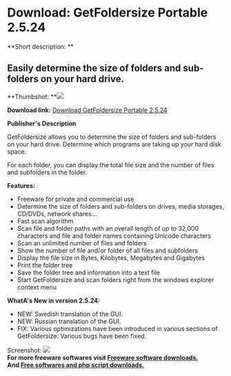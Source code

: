 # Download: GetFoldersize Portable 2.5.24

**Short description: **

## Easily determine the size of folders and sub-folders on your hard drive.

  
**Thumbshot: **![](http://www.freewarefiles.com/screenshot/getfoldersize2_md.jpg)   
  
**Download link:** [Download GetFoldersize Portable 2.5.24](http://freesoftwares.boysofts.com/GetFoldersize_program_55688.html)  
  

**Publisher's Description**  
  

GetFoldersize allows you to determine the size of folders and sub-folders on
your hard drive. Determine which programs are taking up your hard disk space.

For each folder, you can display the total file size and the number of files
and subfolders in the folder.

**Features:**

  * Freeware for private and commercial use 
  * Determine the size of folders and sub-folders on drives, media storages, CD/DVDs, network shares... 
  * Fast scan algorithm 
  * Scan file and folder paths with an overall length of up to 32,000 characters and file and folder names containing Unicode characters 
  * Scan an unlimited number of files and folders 
  * Show the number of file and/or folder of all files and subfolders 
  * Display the file size in Bytes, Kilobytes, Megabytes and Gigabytes 
  * Print the folder tree 
  * Save the folder tree and information into a text file 
  * Start GetFoldersize and scan folders right from the windows explorer context menu 

**WhatA's New in version 2.5.24:**

  * NEW: Swedish translation of the GUI. 
  * NEW: Russian translation of the GUI. 
  * FIX: Various optimizations have been introduced in various sections of GetFoldersize. Various bugs have been fixed. 

  
  
Screenshot: ![](http://www.freewarefiles.com/screenshot/getfoldersize2.jpg)  
**For more freeware softwares visit [Freeware software downloads.](http://freesoftwares.boysofts.com/)**   
**And [Free softwares and php script downloads.](http://www.boysofts.com/)**

